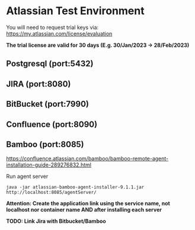 # Atlassian Test Environment

You will need to request trial keys via: https://my.atlassian.com/license/evaluation

**The trial license are valid for 30 days (E.g. 30/Jan/2023 -> 28/Feb/2023)**

## Postgresql (port:5432)

## JIRA (port:8080)

## BitBucket (port:7990)

## Confluence (port:8090)

## Bamboo (port:8085)

https://confluence.atlassian.com/bamboo/bamboo-remote-agent-installation-guide-289276832.html

Run agent server

```shell
java -jar atlassian-bamboo-agent-installer-9.1.1.jar http://localhost:8085/agentServer/
```

**Attention: Create the application link using the service name, not localhost nor container name AND after installing each server**

**TODO: Link Jira with Bitbucket/Bamboo**